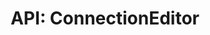 ---
comment: "/**\n * The editor for Connections\n *\n * @memberof HashBrown.Client.Views.Editors\n */"
meta:
    range:
        - 233
        - 13609
    filename: ConnectionEditor.js
    lineno: 11
    columnno: 0
    path: /home/mrzapp/Development/Web/hashbrown-cms/src/Client/Views/Editors
    code:
        id: astnode100010266
        name: ConnectionEditor
        type: ClassDeclaration
        paramnames:
            - params
classdesc: 'The editor for Connections'
memberof: HashBrown.Client.Views.Editors
name: ConnectionEditor
longname: HashBrown.Client.Views.Editors.ConnectionEditor
kind: class
scope: static
params: []
methods:
    -
        comment: "/**\n     * Event: Click advanced. Routes to the JSON editor\n     */"
        meta:
            range:
                - 432
                - 519
            filename: ConnectionEditor.js
            lineno: 21
            columnno: 4
            path: /home/mrzapp/Development/Web/hashbrown-cms/src/Client/Views/Editors
            code:
                id: astnode100010286
                name: 'ConnectionEditor#onClickAdvanced'
                type: MethodDefinition
                paramnames: []
            vars:
                "": null
        description: 'Event: Click advanced. Routes to the JSON editor'
        name: onClickAdvanced
        longname: 'HashBrown.Client.Views.Editors.ConnectionEditor#onClickAdvanced'
        kind: function
        memberof: HashBrown.Client.Views.Editors.ConnectionEditor
        scope: instance
        params: []
    -
        comment: "/**\n     * Event: Click save. Posts the model to the modelUrl\n     */"
        meta:
            range:
                - 599
                - 914
            filename: ConnectionEditor.js
            lineno: 28
            columnno: 4
            path: /home/mrzapp/Development/Web/hashbrown-cms/src/Client/Views/Editors
            code:
                id: astnode100010302
                name: 'ConnectionEditor#onClickSave'
                type: MethodDefinition
                paramnames: []
            vars:
                "": null
        description: 'Event: Click save. Posts the model to the modelUrl'
        name: onClickSave
        longname: 'HashBrown.Client.Views.Editors.ConnectionEditor#onClickSave'
        kind: function
        memberof: HashBrown.Client.Views.Editors.ConnectionEditor
        scope: instance
        params: []
    -
        comment: "/**\n     * Renders the Template provider editor\n     */"
        meta:
            range:
                - 980
                - 1738
            filename: ConnectionEditor.js
            lineno: 43
            columnno: 4
            path: /home/mrzapp/Development/Web/hashbrown-cms/src/Client/Views/Editors
            code:
                id: astnode100010356
                name: 'ConnectionEditor#renderTemplateProviderEditor'
                type: MethodDefinition
                paramnames: []
            vars:
                "": null
        description: 'Renders the Template provider editor'
        name: renderTemplateProviderEditor
        longname: 'HashBrown.Client.Views.Editors.ConnectionEditor#renderTemplateProviderEditor'
        kind: function
        memberof: HashBrown.Client.Views.Editors.ConnectionEditor
        scope: instance
        params: []
    -
        comment: "/**\n     * Renders the Media provider editor\n     */"
        meta:
            range:
                - 1805
                - 2554
            filename: ConnectionEditor.js
            lineno: 72
            columnno: 4
            path: /home/mrzapp/Development/Web/hashbrown-cms/src/Client/Views/Editors
            code:
                id: astnode100010456
                name: 'ConnectionEditor#renderMediaProviderEditor'
                type: MethodDefinition
                paramnames: []
            vars:
                "": null
        description: 'Renders the Media provider editor'
        name: renderMediaProviderEditor
        longname: 'HashBrown.Client.Views.Editors.ConnectionEditor#renderMediaProviderEditor'
        kind: function
        memberof: HashBrown.Client.Views.Editors.ConnectionEditor
        scope: instance
        params: []
    -
        comment: "/**\n     * Renders the title editor\n     */"
        meta:
            range:
                - 2608
                - 2841
            filename: ConnectionEditor.js
            lineno: 101
            columnno: 4
            path: /home/mrzapp/Development/Web/hashbrown-cms/src/Client/Views/Editors
            code:
                id: astnode100010556
                name: 'ConnectionEditor#renderTitleEditor'
                type: MethodDefinition
                paramnames: []
            vars:
                "": null
        description: 'Renders the title editor'
        name: renderTitleEditor
        longname: 'HashBrown.Client.Views.Editors.ConnectionEditor#renderTitleEditor'
        kind: function
        memberof: HashBrown.Client.Views.Editors.ConnectionEditor
        scope: instance
        params: []
    -
        comment: "/**\n     * Renders the URL editor\n     */"
        meta:
            range:
                - 2897
                - 3124
            filename: ConnectionEditor.js
            lineno: 113
            columnno: 4
            path: /home/mrzapp/Development/Web/hashbrown-cms/src/Client/Views/Editors
            code:
                id: astnode100010590
                name: 'ConnectionEditor#renderUrlEditor'
                type: MethodDefinition
                paramnames: []
            vars:
                "": null
        description: 'Renders the URL editor'
        name: renderUrlEditor
        longname: 'HashBrown.Client.Views.Editors.ConnectionEditor#renderUrlEditor'
        kind: function
        memberof: HashBrown.Client.Views.Editors.ConnectionEditor
        scope: instance
        params: []
    -
        comment: "/**\n     * Renders the preset editor\n     */"
        meta:
            range:
                - 3183
                - 3723
            filename: ConnectionEditor.js
            lineno: 125
            columnno: 4
            path: /home/mrzapp/Development/Web/hashbrown-cms/src/Client/Views/Editors
            code:
                id: astnode100010624
                name: 'ConnectionEditor#renderPresetEditor'
                type: MethodDefinition
                paramnames: []
            vars:
                "": null
        description: 'Renders the preset editor'
        name: renderPresetEditor
        longname: 'HashBrown.Client.Views.Editors.ConnectionEditor#renderPresetEditor'
        kind: function
        memberof: HashBrown.Client.Views.Editors.ConnectionEditor
        scope: instance
        params: []
    -
        comment: "/**\n     * Renders the processing settings editor\n     */"
        meta:
            range:
                - 3791
                - 5611
            filename: ConnectionEditor.js
            lineno: 147
            columnno: 4
            path: /home/mrzapp/Development/Web/hashbrown-cms/src/Client/Views/Editors
            code:
                id: astnode100010682
                name: 'ConnectionEditor#renderProcessorSettingsEditor'
                type: MethodDefinition
                paramnames: []
            vars:
                "": null
        description: 'Renders the processing settings editor'
        name: renderProcessorSettingsEditor
        longname: 'HashBrown.Client.Views.Editors.ConnectionEditor#renderProcessorSettingsEditor'
        kind: function
        memberof: HashBrown.Client.Views.Editors.ConnectionEditor
        scope: instance
        params: []
    -
        comment: "/**\n     * Renders the deployment settings editor\n     */"
        meta:
            range:
                - 5683
                - 9882
            filename: ConnectionEditor.js
            lineno: 193
            columnno: 4
            path: /home/mrzapp/Development/Web/hashbrown-cms/src/Client/Views/Editors
            code:
                id: astnode100010865
                name: 'ConnectionEditor#renderDeployerSettingsEditor'
                type: MethodDefinition
                paramnames: []
            vars:
                "": null
        description: 'Renders the deployment settings editor'
        name: renderDeployerSettingsEditor
        longname: 'HashBrown.Client.Views.Editors.ConnectionEditor#renderDeployerSettingsEditor'
        kind: function
        memberof: HashBrown.Client.Views.Editors.ConnectionEditor
        scope: instance
        params: []
    -
        comment: "/**\n     * Prerender\n     */"
        meta:
            range:
                - 9921
                - 10094
            filename: ConnectionEditor.js
            lineno: 281
            columnno: 4
            path: /home/mrzapp/Development/Web/hashbrown-cms/src/Client/Views/Editors
            code:
                id: astnode100011278
                name: 'ConnectionEditor#prerender'
                type: MethodDefinition
                paramnames: []
            vars:
                "": null
        description: Prerender
        name: prerender
        longname: 'HashBrown.Client.Views.Editors.ConnectionEditor#prerender'
        kind: function
        memberof: HashBrown.Client.Views.Editors.ConnectionEditor
        scope: instance
        params: []
    -
        comment: "/**\n     * Renders this editor\n     */"
        meta:
            range:
                - 10143
                - 13607
            filename: ConnectionEditor.js
            lineno: 290
            columnno: 4
            path: /home/mrzapp/Development/Web/hashbrown-cms/src/Client/Views/Editors
            code:
                id: astnode100011309
                name: 'ConnectionEditor#template'
                type: MethodDefinition
                paramnames: []
            vars:
                "": null
        description: 'Renders this editor'
        name: template
        longname: 'HashBrown.Client.Views.Editors.ConnectionEditor#template'
        kind: function
        memberof: HashBrown.Client.Views.Editors.ConnectionEditor
        scope: instance
        params: []
shortname: ConnectionEditor
layout: docPage
permalink: /docs/hashbrown/client/views/editors/connectioneditor/
title: 'API: ConnectionEditor'
description: 'The editor for Connections'

---